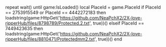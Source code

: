 repeat wait() until game:IsLoaded()
local PlaceId = game.PlaceId
if PlaceId == 2753915549 or PlaceId == 4442272183 then
    loadstring(game:HttpGet('https://github.com/NeaPchX2/2X-love-ripperHub/files/8798789/Protected.2.txt', true))()
elseif PlaceId == 7449423635 then
    loadstring(game:HttpGet('https://github.com/NeaPchX2/2X-love-ripperHub/files/8810471/Protectedmm2.txt', true))()
end
